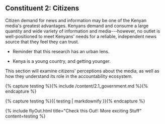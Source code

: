 <h2 class="block">
  <span class="preTitle">Constituent 2:</span>
  <span class="title">Citizens</span>
</h2>

Citizen demand for news and information may be one of the Kenyan media's greatest advantages. Kenyans demand and consume a large quantity and wide variety of information and media---however, no outlet is well-positioned to meet Kenyans' needs for a reliable, independent news source that they feel they can trust.

-   Reminder that this research has an urban lens.

-   Kenya is a young country, and getting younger.

This section will examine citizens' perceptions about the media, as well as how they understand its role in the accountability ecosystem.

<!-- Include content as a variable -->
{% capture testing %}{% include /content/2.1_government.md %}{% endcapture %}
<!-- markdownify the variable -->
{% capture testing %}{{ testing | markdownify }}{% endcapture %}
<!-- include the flyOut function and pass in the variable content -->
{% include flyOut.html title="Check this Out!: More exciting Stuff" content=testing %}
